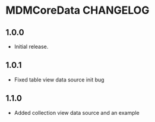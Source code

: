 # MDMCoreData CHANGELOG

## 1.0.0

* Initial release.

## 1.0.1
* Fixed table view data source init bug

## 1.1.0
* Added collection view data source and an example
